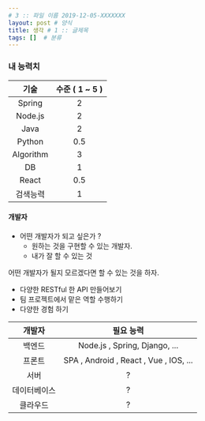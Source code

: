 ```yaml
---
# 3 :: 파일 이름 2019-12-05-XXXXXXX  
layout: post # 양식 
title: 생각 # 1 :: 글제목
tags: []  # 분류
---
```


### 내 능력치
|기술|수준 ( 1 ~ 5 ) |
|:--------:|:----------:|
|Spring|2|
|Node.js|2|
|Java|2|
|Python|0.5|
|Algorithm|3|
|DB|1|
|React|0.5|
|검색능력|1|

#### 개발자
- 어떤 개발자가 되고 싶은가 ?
  - 원하는 것을 구현할 수 있는 개발자.
  - 내가 잘 할 수 있는 것

어떤 개발자가 될지 모르겠다면 할 수 있는 것을 하자.
- 다양한 RESTful 한 API 만들어보기
- 팀 프로젝트에서 맡은 역할 수행하기
- 다양한 경험 하기


| 개발자 | 필요 능력 |
|:------------:|:---------------:| 
|백엔드|Node.js , Spring, Django, ...|
|프론트|SPA , Android , React , Vue , IOS, ...|
|서버| ?|
|데이터베이스| ? |
|클라우드| ? |

